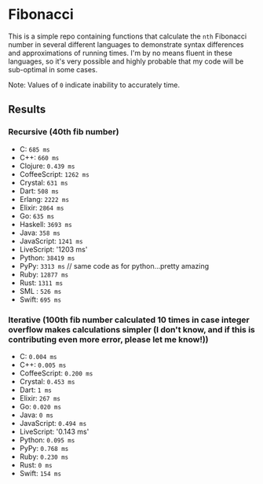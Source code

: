 # Fibonacci
This is a simple repo containing functions that calculate the `nth` Fibonacci number in several different languages to demonstrate syntax differences and approximations of running times. I'm by no means fluent in these languages, so it's very possible and highly probable that my code will be sub-optimal in some cases.

Note: Values of `0` indicate inability to accurately time.

## Results

### Recursive (40th fib number)
- C: `685 ms`
- C++: `660 ms`
- Clojure: `0.439 ms`
- CoffeeScript: `1262 ms`
- Crystal: `631 ms`
- Dart: `508 ms`
- Erlang: `2222 ms`
- Elixir: `2864 ms`
- Go: `635 ms`
- Haskell: `3693 ms`
- Java: `358 ms`
- JavaScript: `1241 ms`
- LiveScript: '1203 ms'
- Python: `38419 ms`
- PyPy: `3313 ms` // same code as for python...pretty amazing
- Ruby: `12877 ms`
- Rust: `1311 ms`
- SML : `526 ms`
- Swift: `695 ms`

### Iterative (100th fib number calculated 10 times in case integer overflow makes calculations simpler (I don't know, and if this is contributing even more error, please let me know!))
- C: `0.004 ms`
- C++: `0.005 ms`
- CoffeeScript: `0.200 ms`
- Crystal: `0.453 ms`
- Dart: `1 ms`
- Elixir: `267 ms`
- Go: `0.020 ms`
- Java: `0 ms`
- JavaScript: `0.494 ms`
- LiveScript: '0.143 ms'
- Python: `0.095 ms`
- PyPy: `0.768 ms`
- Ruby: `0.230 ms`
- Rust: `0 ms`
- Swift: `154 ms`
